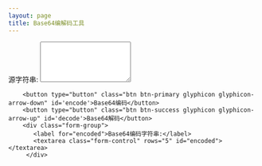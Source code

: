 ```yaml
---
layout: page
title: Base64编解码工具
---
```


<div class="panel">

 <div>
   <form>
     <div class="form-group">
       <label for="source">源字符串:</label>
       <textarea class="form-control" rows="5" id="source"></textarea>
     </div>
   
   
        <button type="button" class="btn btn-primary glyphicon glyphicon-arrow-down" id='encode'>Base64编码</button>
        <button type="button" class="btn btn-success glyphicon glyphicon-arrow-up" id='decode'>Base64解码</button>
        <div class="form-group">
           <label for="encoded">Base64编码字符串:</label>
           <textarea class="form-control" rows="5" id="encoded"></textarea>
         </div>
   </form>
 </div>
<div class="panel">

<script>
$(document).ready(
   function(){
      $('#encode').click(function(){
            var source = $("#source").val()// "https://w3schools.com/my test.asp?name=ståle&car=saab";
            var sourceEncoded = btoa(source);//encodeURIComponent(uri); 
            
            $("#encoded").val(sourceEncoded);
      })
      
      $('#decode').click(function(){
                  var sourceEncoded = $("#encoded").val()// "https://w3schools.com/my test.asp?name=ståle&car=saab";
                  //var uri_enc = encodeURIComponent(uri);
                  var uri_dec = atob(sourceEncoded);//decodeURIComponent(uri);
                  
                  $("#source").val(uri_dec);
            })
   }
)
</script>